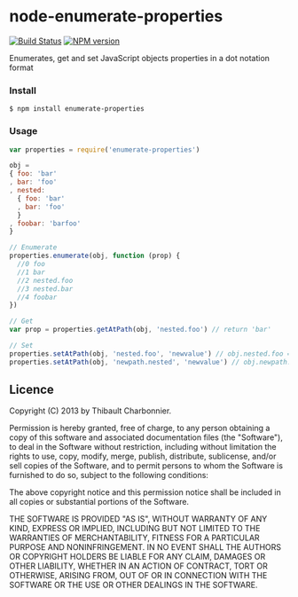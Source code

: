 # node-enumerate-properties

[![Build Status](https://api.travis-ci.org/thibaultCha/node-enumerate-properties.png)](https://travis-ci.org/thibaultCha/node-enumerate-properties) [![NPM version](https://badge.fury.io/js/enumerate-properties.png)](http://badge.fury.io/js/enumerate-properties)

Enumerates, get and set JavaScript objects properties in a dot notation format

### Install

```
$ npm install enumerate-properties
```

### Usage

```javascript
var properties = require('enumerate-properties')

obj = 
{ foo: 'bar'
, bar: 'foo'
, nested:
  { foo: 'bar'
  , bar: 'foo'
  }
, foobar: 'barfoo'
}

// Enumerate
properties.enumerate(obj, function (prop) {
  //0 foo
  //1 bar
  //2 nested.foo
  //3 nested.bar
  //4 foobar
})

// Get	
var prop = properties.getAtPath(obj, 'nested.foo') // return 'bar'

// Set
properties.setAtPath(obj, 'nested.foo', 'newvalue') // obj.nested.foo === 'newvalue'
properties.setAtPath(obj, 'newpath.nested', 'newvalue') // obj.newpath.nested is created
```

## Licence

Copyright (C) 2013 by Thibault Charbonnier.

Permission is hereby granted, free of charge, to any person obtaining a copy of this software and associated documentation files (the "Software"), to deal in the Software without restriction, including without limitation the rights to use, copy, modify, merge, publish, distribute, sublicense, and/or sell copies of the Software, and to permit persons to whom the Software is furnished to do so, subject to the following conditions:

The above copyright notice and this permission notice shall be included in all copies or substantial portions of the Software.

THE SOFTWARE IS PROVIDED "AS IS", WITHOUT WARRANTY OF ANY KIND, EXPRESS OR IMPLIED, INCLUDING BUT NOT LIMITED TO THE WARRANTIES OF MERCHANTABILITY, FITNESS FOR A PARTICULAR PURPOSE AND NONINFRINGEMENT. IN NO EVENT SHALL THE AUTHORS OR COPYRIGHT HOLDERS BE LIABLE FOR ANY CLAIM, DAMAGES OR OTHER LIABILITY, WHETHER IN AN ACTION OF CONTRACT, TORT OR OTHERWISE, ARISING FROM, OUT OF OR IN CONNECTION WITH THE SOFTWARE OR THE USE OR OTHER DEALINGS IN THE SOFTWARE.
